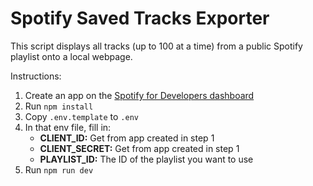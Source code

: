 # Spotify Saved Tracks Exporter

This script displays all tracks (up to 100 at a time) from a public Spotify playlist onto a local webpage.

Instructions:

1. Create an app on the [Spotify for Developers dashboard](https://developer.spotify.com/dashboard/)
1. Run `npm install`
1. Copy `.env.template` to `.env`
1. In that env file, fill in:
   - **CLIENT_ID:** Get from app created in step 1
   - **CLIENT_SECRET:** Get from app created in step 1
   - **PLAYLIST_ID:** The ID of the playlist you want to use
1. Run `npm run dev`
